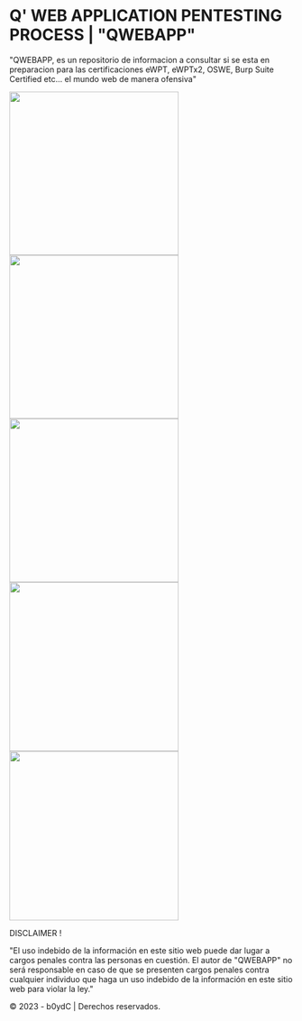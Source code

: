 # Q' WEB APPLICATION PENTESTING PROCESS | "QWEBAPP"

"QWEBAPP, es un repositorio de informacion a consultar si se esta en preparacion para las certificaciones eWPT, eWPTx2, OSWE, Burp Suite Certified etc... el mundo web de manera ofensiva" 

<div class="row">
<div class="column">
<img src="https://user-images.githubusercontent.com/39641738/227451979-4962acf1-993a-44c8-96e0-211c1f16286c.png"  width="300" height="290">
</div>
<div class="column">
<img src="https://user-images.githubusercontent.com/39641738/227450469-2d9d88de-bdc2-44ed-914b-22d73b2768bb.png"  width="300" height="290">
</div>
<div class="column">
<img src="https://user-images.githubusercontent.com/39641738/227452658-2e61cbbc-9c9a-4953-bbf6-2b04dba020c1.png"  width="300" height="290">
</div>
</div>

<div class="row">
  <div class="col-md-8" markdown="1">
  <img height="300px" class="center-block" src="https://user-images.githubusercontent.com/39641738/227450469-2d9d88de-bdc2-44ed-914b-22d73b2768bb.png">
  </div>
  <div class="col-md-4" markdown="1">
  <!-- ![Alt Text](../img/folder/blah.jpg) -->
  <img height="300px" class="center-block" src="https://user-images.githubusercontent.com/39641738/227452658-2e61cbbc-9c9a-4953-bbf6-2b04dba020c1.png">
  </div>
</div>



DISCLAIMER !

"El uso indebido de la información en este sitio web puede dar lugar a cargos penales contra las personas en cuestión. El autor de "QWEBAPP" no será responsable en caso de que se presenten cargos penales contra cualquier individuo que haga un uso indebido de la información en este sitio web para violar la ley."

© 2023 - b0ydC | Derechos reservados.
